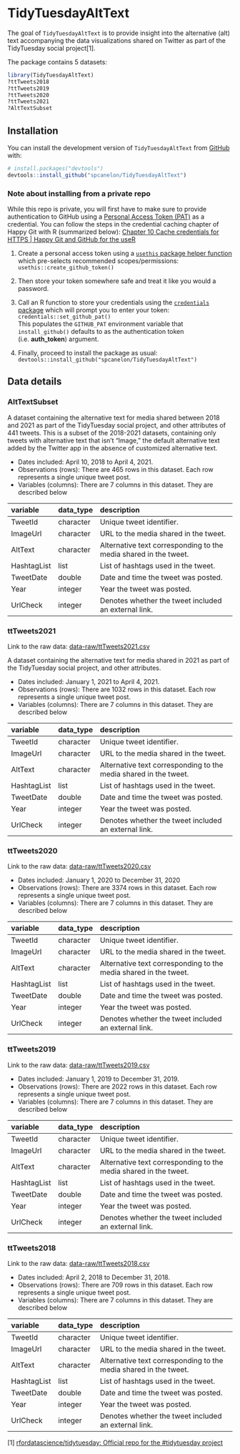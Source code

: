 
<!-- README.md is generated from README.Rmd. Please edit that file -->

# TidyTuesdayAltText

<!-- badges: start -->
<!-- badges: end -->

The goal of `TidyTuesdayAltText` is to provide insight into the
alternative (alt) text accompanying the data visualizations shared on
Twitter as part of the TidyTuesday social project[1].

The package contains 5 datasets:

``` r
library(TidyTuesdayAltText)
?ttTweets2018
?ttTweets2019
?ttTweets2020
?ttTweets2021
?AltTextSubset
```

## Installation

<!--
You can install the released version of TidyTuesdayAltText from [CRAN](https://CRAN.R-project.org) with:
``` r
install.packages("TidyTuesdayAltText")
```
-->

You can install the development version of `TidyTuesdayAltText` from
[GitHub](https://github.com/) with:

``` r
# install.packages("devtools")
devtools::install_github("spcanelon/TidyTuesdayAltText")
```

### Note about installing from a private repo

While this repo is private, you will first have to make sure to provide
authentication to GitHub using a [Personal Access Token
(PAT)](https://docs.github.com/en/github/authenticating-to-github/creating-a-personal-access-token)
as a credential. You can follow the steps in the credential caching
chapter of Happy Git with R (summarized below): [Chapter 10 Cache
credentials for HTTPS \| Happy Git and GitHub for the
useR](https://happygitwithr.com/credential-caching.html)

1.  Create a personal access token using a [`usethis` package helper
    function](https://usethis.r-lib.org/reference/create_github_token.html)
    which pre-selects recommended scopes/permissions:
    `usethis::create_github_token()`

2.  Then store your token somewhere safe and treat it like you would a
    password.

3.  Call an R function to store your credentials using the
    [`credentials` package](https://docs.ropensci.org/credentials/)
    which will prompt you to enter your token:
    `credentials::set_github_pat()`<br> This populates the `GITHUB_PAT`
    environment variable that `install_github()` defaults to as the
    authentication token (i.e. **auth\_token**) argument.

4.  Finally, proceed to install the package as usual:
    `devtools::install_github("spcanelon/TidyTuesdayAltText")`

## Data details

### AltTextSubset

A dataset containing the alternative text for media shared between 2018
and 2021 as part of the TidyTuesday social project, and other attributes
of 441 tweets. This is a subset of the 2018-2021 datasets, containing
only tweets with alternative text that isn’t “Image,” the default
alternative text added by the Twitter app in the absence of customized
alternative text.

-   Dates included: April 10, 2018 to April 4, 2021.
-   Observations (rows): There are 465 rows in this dataset. Each row
    represents a single unique tweet post.
-   Variables (columns): There are 7 columns in this dataset. They are
    described below

| variable    | data\_type | description                                                            |
|:------------|:-----------|:-----------------------------------------------------------------------|
| TweetId     | character  | <chr> Unique tweet identifier.                                         |
| ImageUrl    | character  | <chr> URL to the media shared in the tweet.                            |
| AltText     | character  | <chr> Alternative text corresponding to the media shared in the tweet. |
| HashtagList | list       | <list> List of hashtags used in the tweet.                             |
| TweetDate   | double     | <dttm> Date and time the tweet was posted.                             |
| Year        | integer    | <fct> Year the tweet was posted.                                       |
| UrlCheck    | integer    | <fct> Denotes whether the tweet included an external link.             |

### ttTweets2021

Link to the raw data:
[data-raw/ttTweets2021.csv](data-raw/ttTweets2021.csv)

A dataset containing the alternative text for media shared in 2021 as
part of the TidyTuesday social project, and other attributes.

-   Dates included: January 1, 2021 to April 4, 2021.
-   Observations (rows): There are 1032 rows in this dataset. Each row
    represents a single unique tweet post.
-   Variables (columns): There are 7 columns in this dataset. They are
    described below

| variable    | data\_type | description                                                            |
|:------------|:-----------|:-----------------------------------------------------------------------|
| TweetId     | character  | <chr> Unique tweet identifier.                                         |
| ImageUrl    | character  | <chr> URL to the media shared in the tweet.                            |
| AltText     | character  | <chr> Alternative text corresponding to the media shared in the tweet. |
| HashtagList | list       | <list> List of hashtags used in the tweet.                             |
| TweetDate   | double     | <dttm> Date and time the tweet was posted.                             |
| Year        | integer    | <fct> Year the tweet was posted.                                       |
| UrlCheck    | integer    | <fct> Denotes whether the tweet included an external link.             |

### ttTweets2020

Link to the raw data:
[data-raw/ttTweets2020.csv](data-raw/ttTweets2020.csv)

-   Dates included: January 1, 2020 to December 31, 2020
-   Observations (rows): There are 3374 rows in this dataset. Each row
    represents a single unique tweet post.
-   Variables (columns): There are 7 columns in this dataset. They are
    described below

| variable    | data\_type | description                                                            |
|:------------|:-----------|:-----------------------------------------------------------------------|
| TweetId     | character  | <chr> Unique tweet identifier.                                         |
| ImageUrl    | character  | <chr> URL to the media shared in the tweet.                            |
| AltText     | character  | <chr> Alternative text corresponding to the media shared in the tweet. |
| HashtagList | list       | <list> List of hashtags used in the tweet.                             |
| TweetDate   | double     | <dttm> Date and time the tweet was posted.                             |
| Year        | integer    | <fct> Year the tweet was posted.                                       |
| UrlCheck    | integer    | <fct> Denotes whether the tweet included an external link.             |

### ttTweets2019

Link to the raw data:
[data-raw/ttTweets2019.csv](data-raw/ttTweets2019.csv)

-   Dates included: January 1, 2019 to December 31, 2019.
-   Observations (rows): There are 2022 rows in this dataset. Each row
    represents a single unique tweet post.
-   Variables (columns): There are 7 columns in this dataset. They are
    described below

| variable    | data\_type | description                                                            |
|:------------|:-----------|:-----------------------------------------------------------------------|
| TweetId     | character  | <chr> Unique tweet identifier.                                         |
| ImageUrl    | character  | <chr> URL to the media shared in the tweet.                            |
| AltText     | character  | <chr> Alternative text corresponding to the media shared in the tweet. |
| HashtagList | list       | <list> List of hashtags used in the tweet.                             |
| TweetDate   | double     | <dttm> Date and time the tweet was posted.                             |
| Year        | integer    | <fct> Year the tweet was posted.                                       |
| UrlCheck    | integer    | <fct> Denotes whether the tweet included an external link.             |

### ttTweets2018

Link to the raw data:
[data-raw/ttTweets2018.csv](data-raw/ttTweets2018.csv)

-   Dates included: April 2, 2018 to December 31, 2018.
-   Observations (rows): There are 709 rows in this dataset. Each row
    represents a single unique tweet post.
-   Variables (columns): There are 7 columns in this dataset. They are
    described below

| variable    | data\_type | description                                                            |
|:------------|:-----------|:-----------------------------------------------------------------------|
| TweetId     | character  | <chr> Unique tweet identifier.                                         |
| ImageUrl    | character  | <chr> URL to the media shared in the tweet.                            |
| AltText     | character  | <chr> Alternative text corresponding to the media shared in the tweet. |
| HashtagList | list       | <list> List of hashtags used in the tweet.                             |
| TweetDate   | double     | <dttm> Date and time the tweet was posted.                             |
| Year        | integer    | <fct> Year the tweet was posted.                                       |
| UrlCheck    | integer    | <fct> Denotes whether the tweet included an external link.             |

<!--
## Example
This is a basic example which shows you how to solve a common problem:

```r
library(TidyTuesdayAltText)
## basic example code
```
What is special about using `README.Rmd` instead of just `README.md`? You can include R chunks like so:

```r
summary(cars)
#>      speed           dist       
#>  Min.   : 4.0   Min.   :  2.00  
#>  1st Qu.:12.0   1st Qu.: 26.00  
#>  Median :15.0   Median : 36.00  
#>  Mean   :15.4   Mean   : 42.98  
#>  3rd Qu.:19.0   3rd Qu.: 56.00  
#>  Max.   :25.0   Max.   :120.00
```
You'll still need to render `README.Rmd` regularly, to keep `README.md` up-to-date. `devtools::build_readme()` is handy for this. You could also use GitHub Actions to re-render `README.Rmd` every time you push. An example workflow can be found here: <https://github.com/r-lib/actions/tree/master/examples>.
You can also embed plots, for example:
<img src="man/figures/README-pressure-1.png" width="100%" />
In that case, don't forget to commit and push the resulting figure files, so they display on GitHub and CRAN.
-->

[1] [rfordatascience/tidytuesday: Official repo for the \#tidytuesday
project](https://github.com/rfordatascience/tidytuesday#a-weekly-social-data-project-in-r)
